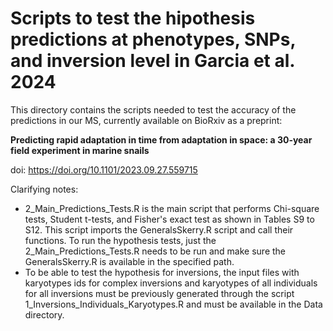# Scripts to test the hipothesis predictions at phenotypes, SNPs, and inversion level in Garcia et al. 2024

This directory contains the scripts needed to test the accuracy of the predictions in our MS, currently available on BioRxiv as a preprint:

**Predicting rapid adaptation in time from adaptation in space: a 30-year field experiment in marine snails**

doi: https://doi.org/10.1101/2023.09.27.559715

Clarifying notes:
- 2_Main_Predictions_Tests.R is the main script that performs Chi-square tests, Student t-tests, and Fisher's exact test as shown in Tables S9 to S12. This script imports the GeneralsSkerry.R script and call their functions. To run the hypothesis tests, just the 2_Main_Predictions_Tests.R needs to be run and make sure the GeneralsSkerry.R is available in the specified path.
- To be able to test the hypothesis for inversions, the input files with karyotypes ids for complex inversions and karyotypes of all individuals for all inversions must be previously generated through the script 1_Inversions_Individuals_Karyotypes.R and must be available in the Data directory.